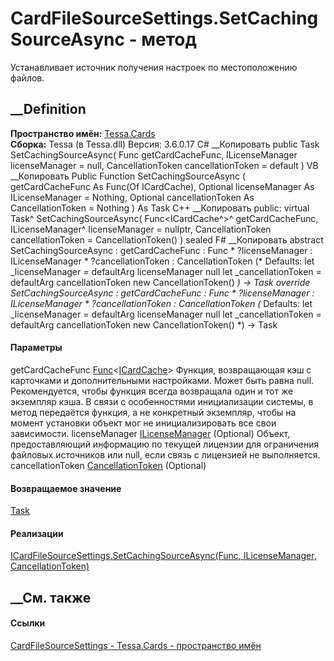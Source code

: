 # CardFileSourceSettings.SetCachingSourceAsync - метод
Устанавливает источник получения настроек по местоположению файлов.
##  __Definition
 **Пространство имён:** [Tessa.Cards](N_Tessa_Cards.htm)  
 **Сборка:** Tessa (в Tessa.dll) Версия: 3.6.0.17
C# __Копировать
     public Task SetCachingSourceAsync(
    	Func<ICardCache> getCardCacheFunc,
    	ILicenseManager licenseManager = null,
    	CancellationToken cancellationToken = default
    )
VB __Копировать
     Public Function SetCachingSourceAsync ( 
    	getCardCacheFunc As Func(Of ICardCache),
    	Optional licenseManager As ILicenseManager = Nothing,
    	Optional cancellationToken As CancellationToken = Nothing
    ) As Task
C++ __Копировать
     public:
    virtual Task^ SetCachingSourceAsync(
    	Func<ICardCache^>^ getCardCacheFunc, 
    	ILicenseManager^ licenseManager = nullptr, 
    	CancellationToken cancellationToken = CancellationToken()
    ) sealed
F# __Копировать
     abstract SetCachingSourceAsync : 
            getCardCacheFunc : Func<ICardCache> * 
            ?licenseManager : ILicenseManager * 
            ?cancellationToken : CancellationToken 
    (* Defaults:
            let _licenseManager = defaultArg licenseManager null
            let _cancellationToken = defaultArg cancellationToken new CancellationToken()
    *)
    -> Task 
    override SetCachingSourceAsync : 
            getCardCacheFunc : Func<ICardCache> * 
            ?licenseManager : ILicenseManager * 
            ?cancellationToken : CancellationToken 
    (* Defaults:
            let _licenseManager = defaultArg licenseManager null
            let _cancellationToken = defaultArg cancellationToken new CancellationToken()
    *)
    -> Task 
#### Параметры
getCardCacheFunc
[Func](https://learn.microsoft.com/dotnet/api/system.func-1)<[ICardCache](T_Tessa_Cards_Caching_ICardCache.htm)>
     Функция, возвращающая кэш с карточками и дополнительными настройками. Может быть равна null. Рекомендуется, чтобы функция всегда возвращала один и тот же экземпляр кэша. В связи с особенностями инициализации системы, в метод передаётся функция, а не конкретный экземпляр, чтобы на момент установки объект мог не инициализировать все свои зависимости. 
licenseManager
[ILicenseManager](T_Tessa_Platform_Licensing_ILicenseManager.htm) (Optional)
     Объект, предоставляющий информацию по текущей лицензии для ограничения файловых источников или null, если связь с лицензией не выполняется. 
cancellationToken
[CancellationToken](https://learn.microsoft.com/dotnet/api/system.threading.cancellationtoken)
(Optional)
#### Возвращаемое значение
[Task](https://learn.microsoft.com/dotnet/api/system.threading.tasks.task)
#### Реализации
[ICardFileSourceSettings.SetCachingSourceAsync(Func<ICardCache>,
ILicenseManager,
CancellationToken)](M_Tessa_Cards_ICardFileSourceSettings_SetCachingSourceAsync.htm)  
##  __См. также
#### Ссылки
[CardFileSourceSettings - ](T_Tessa_Cards_CardFileSourceSettings.htm)
[Tessa.Cards - пространство имён](N_Tessa_Cards.htm)
